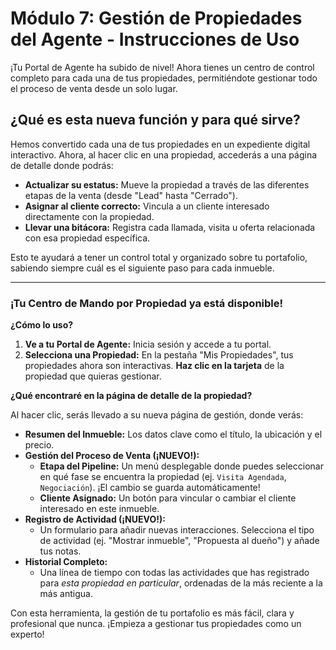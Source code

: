 # Módulo 7: Gestión de Propiedades del Agente - Instrucciones de Uso

¡Tu Portal de Agente ha subido de nivel! Ahora tienes un centro de control completo para cada una de tus propiedades, permitiéndote gestionar todo el proceso de venta desde un solo lugar.

## ¿Qué es esta nueva función y para qué sirve?

Hemos convertido cada una de tus propiedades en un expediente digital interactivo. Ahora, al hacer clic en una propiedad, accederás a una página de detalle donde podrás:
-   **Actualizar su estatus:** Mueve la propiedad a través de las diferentes etapas de la venta (desde "Lead" hasta "Cerrado").
-   **Asignar al cliente correcto:** Vincula a un cliente interesado directamente con la propiedad.
-   **Llevar una bitácora:** Registra cada llamada, visita u oferta relacionada con esa propiedad específica.

Esto te ayudará a tener un control total y organizado sobre tu portafolio, sabiendo siempre cuál es el siguiente paso para cada inmueble.

---

### **¡Tu Centro de Mando por Propiedad ya está disponible!**

**¿Cómo lo uso?**

1.  **Ve a tu Portal de Agente:** Inicia sesión y accede a tu portal.
2.  **Selecciona una Propiedad:** En la pestaña "Mis Propiedades", tus propiedades ahora son interactivas. **Haz clic en la tarjeta** de la propiedad que quieras gestionar.

**¿Qué encontraré en la página de detalle de la propiedad?**

Al hacer clic, serás llevado a su nueva página de gestión, donde verás:

-   **Resumen del Inmueble:** Los datos clave como el título, la ubicación y el precio.
-   **Gestión del Proceso de Venta (¡NUEVO!):**
    -   **Etapa del Pipeline:** Un menú desplegable donde puedes seleccionar en qué fase se encuentra la propiedad (ej. `Visita Agendada`, `Negociación`). ¡El cambio se guarda automáticamente!
    -   **Cliente Asignado:** Un botón para vincular o cambiar el cliente interesado en este inmueble.
-   **Registro de Actividad (¡NUEVO!):**
    -   Un formulario para añadir nuevas interacciones. Selecciona el tipo de actividad (ej. "Mostrar inmueble", "Propuesta al dueño") y añade tus notas.
-   **Historial Completo:**
    -   Una línea de tiempo con todas las actividades que has registrado para *esta propiedad en particular*, ordenadas de la más reciente a la más antigua.

Con esta herramienta, la gestión de tu portafolio es más fácil, clara y profesional que nunca. ¡Empieza a gestionar tus propiedades como un experto!
